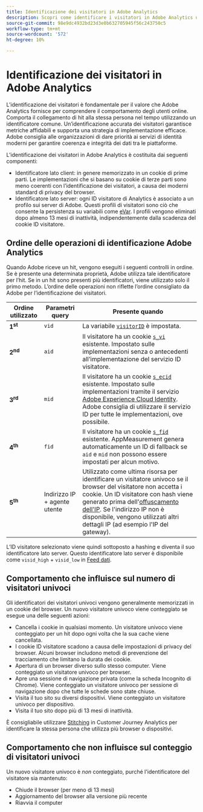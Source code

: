 ```yaml
---
title: Identificazione dei visitatori in Adobe Analytics
description: Scopri come identificare i visitatori in Adobe Analytics utilizzando le best practice più recenti.
source-git-commit: 98e9dc4932bd23d3e0b632705945f56c243750c5
workflow-type: tm+mt
source-wordcount: '572'
ht-degree: 10%

---
```


# Identificazione dei visitatori in Adobe Analytics

L’identificazione dei visitatori è fondamentale per il valore che Adobe Analytics fornisce per comprendere il comportamento degli utenti online. Comporta il collegamento di hit alla stessa persona nel tempo utilizzando un identificatore comune. Un’identificazione accurata dei visitatori garantisce metriche affidabili e supporta una strategia di implementazione efficace. Adobe consiglia alle organizzazioni di dare priorità ai servizi di identità moderni per garantire coerenza e integrità dei dati tra le piattaforme.

L’identificazione dei visitatori in Adobe Analytics è costituita dai seguenti componenti:

* Identificatore lato client: in genere memorizzato in un cookie di prime parti. Le implementazioni che si basano su cookie di terze parti sono meno coerenti con l’identificazione dei visitatori, a causa dei moderni standard di privacy del browser.
* Identificatore lato server: ogni ID visitatore di Analytics è associato a un profilo sui server di Adobe. Questi profili di visitatori sono ciò che consente la persistenza su variabili come [eVar](/help/components/dimensions/evar.md). I profili vengono eliminati dopo almeno 13 mesi di inattività, indipendentemente dalla scadenza del cookie ID visitatore.

## Ordine delle operazioni di identificazione Adobe Analytics

Quando Adobe riceve un hit, vengono eseguiti i seguenti controlli in ordine. Se è presente una determinata proprietà, Adobe utilizza tale identificatore per l’hit. Se in un hit sono presenti più identificatori, viene utilizzato solo il primo metodo. L’ordine delle operazioni non riflette l’ordine consigliato da Adobe per l’identificazione dei visitatori.

| Ordine utilizzato | Parametri query | Presente quando |
|---|---|---|
| **1<sup>st</sup>** | `vid` | La variabile [`visitorID`](/help/implement/vars/config-vars/visitorid.md) è impostata. |
| **2<sup>nd</sup>** | `aid` | Il visitatore ha un cookie [`s_vi`](https://experienceleague.adobe.com/it/docs/core-services/interface/data-collection/cookies/analytics) esistente. Impostato sulle implementazioni senza o antecedenti all’implementazione del servizio ID visitatore. |
| **3<sup>rd</sup>** | `mid` | Il visitatore ha un cookie [`s_ecid`](https://experienceleague.adobe.com/it/docs/core-services/interface/data-collection/cookies/analytics) esistente. Impostato sulle implementazioni tramite il servizio [Adobe Experience Cloud Identity](https://experienceleague.adobe.com/docs/id-service/using/home.html?lang=it). Adobe consiglia di utilizzare il servizio ID per tutte le implementazioni, ove possibile. |
| **4<sup>th</sup>** | `fid` | Il visitatore ha un cookie [`s_fid`](https://experienceleague.adobe.com/it/docs/core-services/interface/data-collection/cookies/analytics) esistente. AppMeasurement genera automaticamente un ID di fallback se `aid` e `mid` non possono essere impostati per alcun motivo. |
| **5<sup>th</sup>** | Indirizzo IP + agente utente | Utilizzato come ultima risorsa per identificare un visitatore univoco se il browser del visitatore non accetta i cookie. Un ID visitatore con hash viene generato prima dell&#39;[offuscamento dell&#39;IP](/help/admin/tools/manage-rs/edit-settings/general/general-acct-settings-admin.md). Se l&#39;indirizzo IP non è disponibile, vengono utilizzati altri dettagli IP (ad esempio l&#39;IP del gateway). |

L’ID visitatore selezionato viene quindi sottoposto a hashing e diventa il suo identificatore lato server. Questo identificatore lato server è disponibile come `visid_high` + `visid_low` in [Feed dati](/help/export/analytics-data-feed/data-feed-overview.md).

## Comportamento che influisce sul numero di visitatori univoci

Gli identificatori dei visitatori univoci vengono generalmente memorizzati in un cookie del browser. Un nuovo visitatore univoco viene conteggiato se esegue una delle seguenti azioni:

* Cancella i cookie in qualsiasi momento. Un visitatore univoco viene conteggiato per un hit dopo ogni volta che la sua cache viene cancellata.
* I cookie ID visitatore scadono a causa delle impostazioni di privacy del browser. Alcuni browser includono metodi di prevenzione del tracciamento che limitano la durata dei cookie.
* Apertura di un browser diverso sullo stesso computer. Viene conteggiato un visitatore univoco per browser.
* Apre una sessione di navigazione privata (come la scheda Incognito di Chrome). Viene conteggiato un visitatore univoco per sessione di navigazione dopo che tutte le schede sono state chiuse.
* Visita il tuo sito su diversi dispositivi. Viene conteggiato un visitatore univoco per dispositivo.
* Visita il tuo sito dopo più di 13 mesi di inattività.

È consigliabile utilizzare [Stitching](https://experienceleague.adobe.com/it/docs/analytics-platform/using/stitching/overview) in Customer Journey Analytics per identificare la stessa persona che utilizza più browser o dispositivi.

## Comportamento che non influisce sul conteggio di visitatori univoci

Un nuovo visitatore univoco è *non* conteggiato, purché l&#39;identificatore del visitatore sia mantenuto:

* Chiude il browser (per meno di 13 mesi)
* Aggiornamento del browser alla versione più recente
* Riavvia il computer
